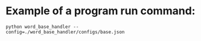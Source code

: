 # Example of a program run command:
```
python word_base_handler --config=./word_base_handler/configs/base.json
```
